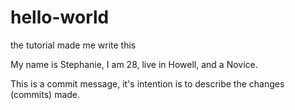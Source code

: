 # hello-world
the tutorial made me write this

My name is Stephanie, I am 28, live in Howell, and a Novice. 

This is a commit message, it's intention is to describe the changes (commits) made.
